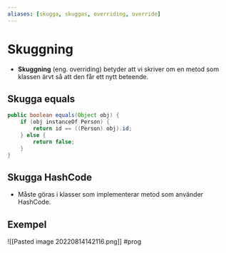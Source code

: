 ```yaml
---
aliases: [skugga, skuggas, overriding, override]
---
```

# Skuggning
- **Skuggning** (eng. overriding) betyder att vi skriver om en metod som klassen ärvt så att den får ett nytt beteende.
## Skugga equals
```java
public boolean equals(Object obj) {
	if (obj instanceOf Person) {
		return id == ((Person) obj).id;
	} else {
		return false;
	}
}
```

## Skugga HashCode

- Måste göras i klasser som implementerar metod som använder HashCode. 

## Exempel
![[Pasted image 20220814142116.png]]
#prog 